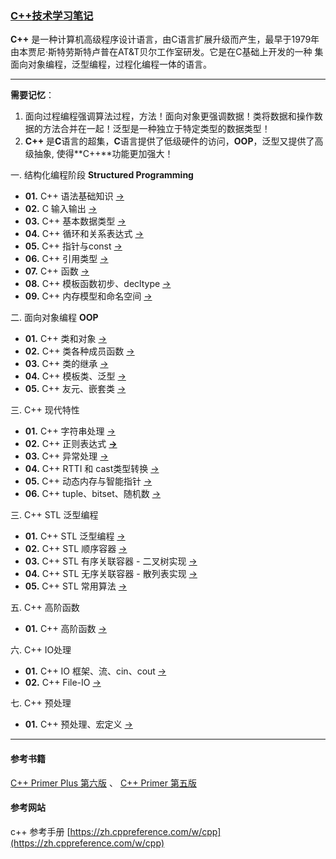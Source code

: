 ### [C++技术学习笔记](https://docs.microsoft.com/zh-cn/dotnet/)
**C++** 是一种计算机高级程序设计语言，由C语言扩展升级而产生，最早于1979年由本贾尼·斯特劳斯特卢普在AT&T贝尔工作室研发。它是在C基础上开发的一种
集面向对象编程，泛型编程，过程化编程一体的语言。

----
**需要记忆**：

1. 面向过程编程强调算法过程，方法！面向对象更强调数据！类将数据和操作数据的方法合并在一起！泛型是一种独立于特定类型的数据类型！ 
2. **C++** 是**C**语言的超集，**C**语言提供了低级硬件的访问，**OOP**，泛型又提供了高级抽象, 使得**C++**功能更加强大！

一. 结构化编程阶段 **Structured Programming**

- **01.** C++ 语法基础知识 [->](./CppBasicknowledge.md)
- **02.** C   输入输出 [->](./c.input.output.md)
- **03.** C++ 基本数据类型 [->](./DataTypeAndMathematic.md)
- **04.** C++ 循环和关系表达式 [->](./CPPCirculationAndExpression.md)
- **05.** C++ 指针与const [->](./CPPPointerAndConst.md)
- **06.** C++ 引用类型 [->](./CPPReferenceType.md)
- **07.** C++ 函数 [->](./CPPFunction.md)
- **08.** C++ 模板函数初步、decltype [->](./CPPFunctionTemplateSimple.md)
- **09.** C++ 内存模型和命名空间 [->](./CPPCodeCompileMemory.md)

二. 面向对象编程 **OOP**

- **01.** C++ 类和对象 [->](./CPPClassObject.md)
- **02.** C++ 类各种成员函数 [->](./CPPClassContinue.md)
- **03.** C++ 类的继承 [->](./CPPClassInherit.md)
- **04.** C++ 模板类、泛型 [->](./CPPClassTemplate.md)
- **05.** C++ 友元、嵌套类 [->](./CPPClassAdditional.md)

三. C++ 现代特性

- **01.** C++ 字符串处理 [->](./CPPModernCharacteristics/CPPString.md)
- **02.** C++ 正则表达式 [**->**](./CPPModernCharacteristics/CPPRegularExpression.md)
- **03.** C++ 异常处理 [->](./CPPModernCharacteristics/CPPException.md)
- **04.** C++ RTTI 和 cast类型转换 [->](./CPPModernCharacteristics/CPPRTTI.md)
- **05.** C++ 动态内存与智能指针 [->](./CPPModernCharacteristics/CPPSmartPointer.md)
- **06.** C++ tuple、bitset、随机数 [->](./CPPModernCharacteristics/CPPTupleAndBitsetMore.md)

三. C++ STL 泛型编程

- **01.** C++ STL 泛型编程 [->](./CPPSTLCharacteristics/CPPSTL001.md)
- **02.** C++ STL 顺序容器 [->](./CPPSTLCharacteristics/CPPSequenceContainer.md)
- **03.** C++ STL 有序关联容器 - 二叉树实现 [->](./CPPSTLCharacteristics/CPPAssociatedContainer.md)
- **04.** C++ STL 无序关联容器 - 散列表实现 [->](./CPPSTLCharacteristics/CPPAssociatedHashDirectionary.md)
- **05.** C++ STL 常用算法 [->](./CPPSTLCharacteristics/CPPSTLAlgorithm001.md)

五. C++ 高阶函数

- **01.** C++ 高阶函数 [->](./CPPHigherOrderFunction.md)

六. C++ IO处理

- **01.** C++ IO 框架、流、cin、cout [->](./CPPIOFileSystem.md)
- **02.** C++ File-IO [->](./CPPFileSystem001.md)

七. C++ 预处理

- **01.** C++ 预处理、宏定义 [->](./CPPPretreatment.md)

-----
#### 参考书籍

[C++ Primer Plus 第六版](#) 、 [C++ Primer 第五版](#)

#### 参考网站

c++ 参考手册 [https://zh.cppreference.com/w/cpp](https://zh.cppreference.com/w/cpp)